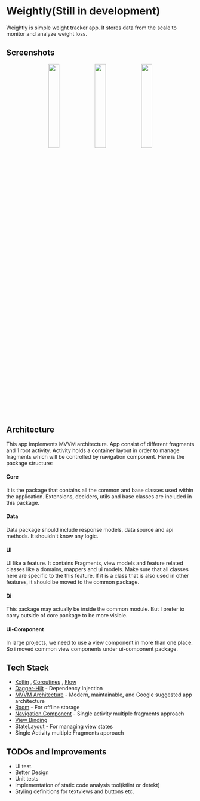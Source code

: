 # Weightly(Still in development)
Weightly is simple weight tracker app. It stores data from the scale to monitor and analyze weight loss.

## Screenshots

<p align="center">
<img src="https://user-images.githubusercontent.com/13941871/173245543-fc97d33d-72c7-480f-a09d-c80c43c207c1.png" width="24%" />  
<img src="https://user-images.githubusercontent.com/13941871/173245571-566d1fd3-cfe6-4677-8f4d-5d4b253a5859.png" width="24%" />  
<img src="https://user-images.githubusercontent.com/13941871/173245648-ae74f3ee-63db-4793-bbd6-e6d5fd47c0e2.png" width="24%" />  

</p>


## Architecture
This app implements MVVM architecture. App consist of different fragments and 1 root activity. Activity holds a container layout in order to manage fragments which will be controlled by navigation component. Here is the package structure:

#### Core
It is the package that contains all the common and base classes used within the application. 
Extensions, deciders, utils and base classes are included in this package.

#### Data
Data package should include response models, data source and api methods. It shouldn't know any logic.

#### UI 
UI like a feature. It contains Fragments, view models and feature related classes like a domains, mappers and ui models.
Make sure that all classes here are specific to the this feature. If it is a class that is also used in other features, it should be moved to the common package.

#### Di
This package may actually be inside the common module. But I prefer to carry outside of core package to be more visible. 

#### Ui-Component
In large projects, we need to use a view component in more than one place. So i moved common view components under ui-component package.

## Tech Stack
* [Kotlin](https://kotlinlang.org/) , [Coroutines](https://github.com/Kotlin/kotlinx.coroutines) , [Flow](https://kotlin.github.io/kotlinx.coroutines/kotlinx-coroutines-core/kotlinx.coroutines.flow/)
* [Dagger-Hilt](https://developer.android.com/training/dependency-injection/hilt-android) - Dependency Injection
* [MVVM Architecture](https://developer.android.com/jetpack/guide) - Modern, maintainable, and Google suggested app architecture
* [Room](https://developer.android.com/jetpack/androidx/releases/room) - For offline storage
* [Navigation Component](https://developer.android.com/guide/navigation) - Single activity multiple fragments approach
* [View Binding](https://developer.android.com/topic/libraries/view-binding) 
* [StateLayout](https://github.com/yusufonderd/StateLayout) - For managing view states
* Single Activity multiple Fragments approach


## TODOs and Improvements
- UI test.
- Better Design
- Unit tests
- Implementation of static code analysis tool(ktlint or detekt)
- Styling definitions for textviews and buttons etc.
